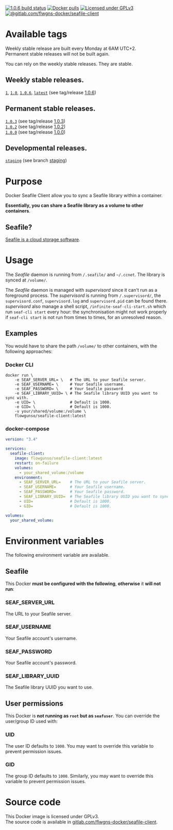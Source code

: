 [![1.0.6 build status](https://gitlab.com/flwgns-docker/seafile-client/badges/1.0.6/pipeline.svg)](https://gitlab.com/flwgns-docker/seafile-client/commits/1.0.6)
[![Docker pulls](https://img.shields.io/docker/pulls/flowgunso/seafile-client.svg)](https://hub.docker.com/r/flowgunso/seafile-client)
[![Licensed under GPLv3](https://img.shields.io/badge/License-GPLv3-red.svg)](https://www.gnu.org/licenses/gpl-3.0)
[![@gitlab.com/flwgns-docker/seafile-client](https://img.shields.io/badge/Code%20source-GitLab-red.svg)](https://gitlab.com/flwgns-docker/seafile-client/)

# Available tags

Weekly stable release are built every Monday at 6AM UTC+2.  
Permanent stable releases will not be built again.

You can rely on the weekly stable releases. They are stable.

## Weekly stable releases.
[`1`](https://gitlab.com/flwgns-docker/seafile-client/tags/1.0.6),
[`1.0`](https://gitlab.com/flwgns-docker/seafile-client/tags/1.0.6),
[`1.0.6`](https://gitlab.com/flwgns-docker/seafile-client/tags/1.0.6),
[`latest`](https://gitlab.com/flwgns-docker/seafile-client/tags/1.0.6)
(see tag/release [1.0.6](https://gitlab.com/flwgns-docker/seafile-client/tags/1.0.6))

## Permanent stable releases.
[`1.0.3`](https://gitlab.com/flwgns-docker/seafile-client/tags/1.0.3)
(see tag/release [1.0.3](https://gitlab.com/flwgns-docker/seafile-client/tags/1.0.3))  
[`1.0.2`](https://gitlab.com/flwgns-docker/seafile-client/tags/1.0.2)
(see tag/release [1.0.2](https://gitlab.com/flwgns-docker/seafile-client/tags/1.0.2))  
[`1.0.0`](https://gitlab.com/flwgns-docker/seafile-client/tags/1.0.0)
(see tag/release [1.0.0](https://gitlab.com/flwgns-docker/seafile-client/tags/1.0.0))

## Developmental releases.
[`staging`](https://gitlab.com/flwgns-docker/seafile-client/tree/staging)
(see branch [staging](https://gitlab.com/flwgns-docker/seafile-client/tree/staging))


# Purpose
Docker Seafile Client allow you to sync a Seafile library within a container.

**Essentially, you can share a Seafile library as a volume to other containers**.

## Seafile?
[Seafile is a cloud storage software](https://www.seafile.com/).


# Usage
The *Seafile* daemon is running from `/.seafile/` and `~/.ccnet`.
The library is synced at `/volume/`.

The *Seafile* daemon is managed with *supervisord* since it can't run as a foreground process.
The *supervisord* is running from `/.supervisord/`, the `supervisord.conf`, `supervisord.log` and `supervisord.pid` can be found there.  
*supervisord* also manage a shell script, `/infinite-seaf-cli-start.sh` which run `seaf-cli start` every hour: the synchronisation might not work properly if `seaf-cli start` is not run from times to times, for an unresolved reason.
## Examples
You would have to share the path `/volume/` to other containers, with the following approaches:
### Docker CLI
```
docker run \ 
    -e SEAF_SERVER_URL= \   # The URL to your Seafile server.
    -e SEAF_USERNAME= \     # Your Seafile username.
    -e SEAF_PASSWORD= \     # Your Seafile password
    -e SEAF_LIBRARY_UUID= \ # The Seafile library UUID you want to sync with.
    -e UID= \               # Default is 1000.
    -e GID= \               # Default is 1000.
    -v your/shared/volume:/volume \
    flowgunso/seafile-client:latest
```
### docker-compose
```yaml
version: "3.4"

services:
  seafile-client:
    image: flowgunso/seafile-client:latest
    restart: on-failure
    volumes:
      - your_shared_volume:/volume
    environment:
      - SEAF_SERVER_URL=    # The URL to your Seafile server.
      - SEAF_USERNAME=      # Your Seafile username.
      - SEAF_PASSWORD=      # Your Seafile password.
      - SEAF_LIBRARY_UUID=  # The Seafile library UUID you want to sync with.
      - UID=                # Default is 1000.
      - GID=                # Default is 1000.

volumes:
  your_shared_volume:
```


# Environment variables
The following environment variable are available.

## Seafile
This Docker **must be configured with the following**, **otherwise** it **will not run**:
### SEAF_SERVER_URL
The URL to your Seafile server.
### SEAF_USERNAME
Your Seafile account's username.
### SEAF_PASSWORD
Your Seafile account's password.
### SEAF_LIBRARY_UUID
The Seafile library UUID you want to use.

## User permissions
This Docker is **not running as `root` but as `seafuser`**. You can override the user/group ID used with:
### UID
The user ID defaults to `1000`. You may want to override this variable to prevent permission issues.
### GID
The group ID defaults to `1000`. Similarly, you may want to override this variable to prevent permission issues.

# Source code
This Docker image is licensed under GPLv3.  
The source code is available in [gitlab.com/flwgns-docker/seafile-client](https://gitlab.com/flwgns-docker/seafile-client/).